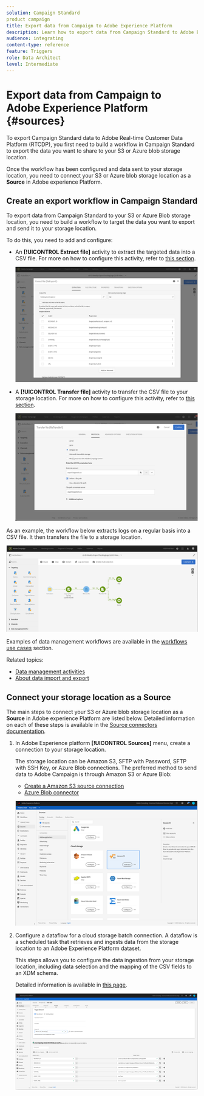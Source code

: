```yaml
---
solution: Campaign Standard
product campaign
title: Export data from Campaign to Adobe Experience Platform
description: Learn how to export data from Campaign Standard to Adobe Experience Platform.
audience: integrating
content-type: reference
feature: Triggers
role: Data Architect
level: Intermediate
---
```


# Export data from Campaign to Adobe Experience Platform {#sources}

To export Campaign Standard data to Adobe Real-time Customer Data Platform (RTCDP), you first need to build a workflow in Campaign Standard to export the data you want to share to your S3 or Azure blob storage location.

Once the workflow has been configured and data sent to your storage location, you need to connect your S3 or Azure blob storage location as a **Source** in Adobe experience Platform.

## Create an export workflow in Campaign Standard

To export data from Campaign Standard to your S3 or Azure Blob storage location, you need to build a workflow to target the data you want to export and send it to your storage location.

To do this, you need to add and configure:

* An **[!UICONTROL Extract file]** activity to extract the targeted data into a CSV file. For more on how to configure this activity, refer to [this section](../../automating/using/extract-file.md).

   ![](assets/rtcdp-extract-file.png)

* A **[!UICONTROL Transfer file]** activity to transfer the CSV file to your storage location. For more on how to configure this activity, refer to [this section](../../automating/using/transfer-file.md).

   ![](assets/rtcdp-transfer-file.png)

As an example, the workflow below extracts logs on a regular basis into a CSV file. It then transfers the file to a storage location.

   ![](assets/aep-export.png)

Examples of data management workflows are available in the [workflows use cases](../../automating/using/about-workflow-use-cases.md#management) section.

Related topics:

* [Data management activities](../../automating/using/about-data-management-activities.md)
* [About data import and export](../../automating/using/about-data-import-and-export.md)


## Connect your storage location as a Source

The main steps to connect your S3 or Azure blob storage location as a **Source** in Adobe experience Platform are listed below. Detailed information on each of these steps is available in the [Source connectors documentation](https://experienceleague.adobe.com/docs/experience-platform/sources/home.html).

1. In Adobe Experience platform **[!UICONTROL Sources]** menu, create a connection to your storage location. 

    The storage location can be Amazon S3, SFTP with Password, SFTP with SSH Key, or Azure Blob connections. The preferred method to send data to Adobe Campaign is through Amazon S3 or Azure Blob:

    * [Create a Amazon S3 source connection](https://experienceleague.adobe.com/docs/experience-platform/sources/ui-tutorials/create/cloud-storage/s3.html)
    * [Azure Blob connector](https://experienceleague.adobe.com/docs/experience-platform/sources/connectors/cloud-storage/blob.html)

   ![](assets/rtcdp-connector.png)

1. Configure a dataflow for a cloud storage batch connection. A dataflow is a scheduled task that retrieves and ingests data from the storage location to an Adobe Experience Platform dataset.
    
    This steps allows you to configure the data ingestion from your storage location, including data selection and the mapping of the CSV fields to an XDM schema.

    Detailed information is available in [this page](https://experienceleague.adobe.com/docs/experience-platform/sources/ui-tutorials/dataflow/cloud-storage.html).

   ![](assets/rtcdp-map-xdm.png)

